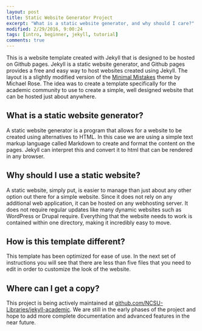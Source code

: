 ```yaml
---
layout: post
title: Static Website Generator Project
excerpt: "What is a static website generator, and why should I care?"
modified: 2/29/2016, 9:00:24
tags: [intro, beginner, jekyll, tutorial]
comments: true
---
```


This is a website template created with Jekyll that is designed to be hosted on Github pages. Jekyll is a static website generator, and Github pages provides a free and easy way to host websites created using Jekyll. The layout is a slightly modified version of the [Minimal Mistakes](https://mmistakes.github.io/minimal-mistakes/) theme by Michael Rose. The idea was to create a template specifically for the academic community to use to create a simple, well designed website that can be hosted just about anywhere.

## What is a static website generator?
A static website generator is a program that allows for a website to be created using alternatives to HTML. In this case we are using a simple text markup language called Markdown to create and format the content on the pages. Jekyll can interpret this and convert it to html that can be rendered in any browser.

## Why should I use a static website?
A static website, simply put, is easier to manage than just about any other option out there for a simple website. Since it does not rely on any additional web application, it can be hosted on any webhosting server. It does not require regular updates like many dynamic websites such as WordPress or Drupal require. Everything that the website needs to work is contained within one directory, making it incredibly easy to move.

## How is this template different?
This template has been optimized for ease of use. In the next set of instructions you will see that there are less than five files that you need to edit in order to customize the look of the website.

## Where can I get a copy?
This project is being actively maintained at [github.com/NCSU-Libraries/jekyll-academic](https://github.com/NCSU-Libraries/jekyll-academic). We are still in the early phases of the project and hope to add more complete documentation and advanced features in the near future. 
